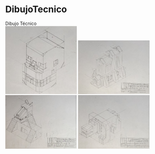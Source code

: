 # DibujoTecnico
Dibujo Técnico <br />
<img src="./IMG_20211113_111258.jpg" alt="Organizador" width="225"/> <img src="./IMG_20211113_111318.jpg" alt="Plano" width="225"/><img src="./IMG_20211113_111325.jpg" alt="Organizador" width="225"/> <img src="./IMG_20211113_111342.jpg" alt="Plano" width="225"/>
